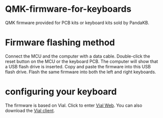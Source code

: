 # QMK-firmware-for-keyboards
QMK firmware provided for PCB kits or keyboard kits sold by PandaKB.
# Firmware flashing method
Connect the MCU and the computer with a data cable. Double-click the reset button on the MCU or the keyboard PCB. The computer will show that a USB flash drive is inserted. Copy and paste the firmware into this USB flash drive. Flash the same firmware into both the left and right keyboards.
# configuring your keyboard
The firmware is based on Vial. Click to enter [Vial Web](https://vial.rocks/). You can also download the [Vial client](https://get.vial.today/download/).
